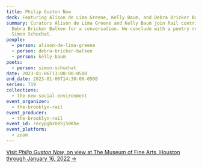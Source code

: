 ```yaml
---
title: Philip Guston Now
deck: Featuring Alison de Lima Greene, Kelly Baum, and Debra Bricker Balken
summary: Curators Alison de Lima Greene and Kelly Baum join Rail contributor
  Debra Bricker Balken for a conversation. We conclude with a poetry reading by
  Simon Schuchat.
people:
  - person: alison-de-lima-greene
  - person: debra-bricker-balken
  - person: kelly-baum
poets:
  - person: simon-schuchat
date: 2023-01-06T13:00:00-0500
end_date: 2023-01-06T14:30:00-0500
series: 719
collections:
  - the-new-social-environment
event_organizer:
  - the-brooklyn-rail
event_producer:
  - the-brooklyn-rail
event_id: recypgbzUeSj50Khe
event_platform:
  - zoom
---
```

[V﻿isit *Philip Guston Now,* on view at The Museum of Fine Arts, Houston through January 16, 2022 →](https://www.mfah.org/exhibitions/philip-guston-now)